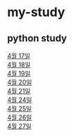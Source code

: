 
# my-study
## python study
[4월 17일](20230417.md)<br>
[4월 18일](20230418.md)<br>
[4월 19일](20230419.md)<br>
[4월 20일](20230420.md)<br>
[4월 21일](20230420.md)<br>
[4월 24일](20230424.md)<br>
[4월 25일](20230425.md)<br>
[4월 26일](20230426.md)<br>
[4월 27일](20230427.md)<br>

